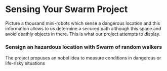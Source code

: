 # Sensing Your Swarm Project

<p>Picture a thousand mini-robots which sense a dangerous location and this information allows to us determine a secured path although this space and avoid deathly objects in there. This is what our project attempts to display.</p>


<h3>Sensign an hazardous location with Swarm of random walkers</h3>

<p>The project propuses an nobel idea to measure conditions in dangerous or life-risky situations</p>
